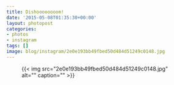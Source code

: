 ```yaml
---
title: Dishoooooooom!
date: '2015-05-08T01:35:30+00:00'
layout: photopost
categories:
- photos
- instagram
tags: []
image: blog/instagram/2e0e193bb49fbed50d484d51249c0148.jpg
---
```


<figure class="photo photo--square">
  {{< img src="2e0e193bb49fbed50d484d51249c0148.jpg" alt="" caption="" >}}

</figure>



